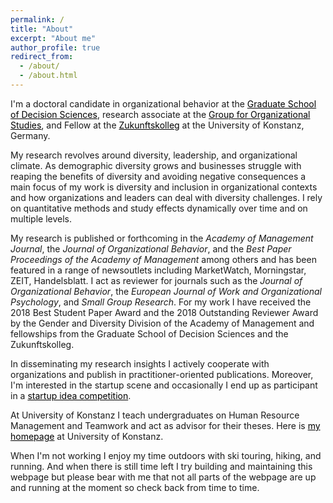 ```yaml
---
permalink: /
title: "About"
excerpt: "About me"
author_profile: true
redirect_from: 
  - /about/
  - /about.html
---
```



I'm a doctoral candidate in organizational behavior at the <a style='color: black;' href='https://www.gsds.uni-konstanz.de/'>Graduate School of Decision Sciences</a>, research associate at the <a style='color: black;' href='https://www.polver.uni-konstanz.de/en/kunze/'>Group for Organizational Studies</a>, and Fellow at the <a style='color: black;' href='https://www.uni-konstanz.de/zukunftskolleg/'>Zukunftskolleg</a> at the University of Konstanz, Germany.


My research revolves around diversity, leadership, and organizational climate. As demographic diversity grows and businesses struggle with reaping the benefits of diversity and avoiding negative consequences a main focus of my work is diversity and inclusion in organizational contexts and how organizations and leaders can deal with diversity challenges. I rely on quantitative methods and study effects dynamically over time and on multiple levels. 


My research is published or forthcoming in the *Academy of Management Journal*, the *Journal of Organizational Behavior*, and the *Best Paper Proceedings of the Academy of Management* among others and has been featured in a range of newsoutlets including MarketWatch, Morningstar, ZEIT, Handelsblatt. I act as reviewer for journals such as the *Journal of Organizational Behavior*, the *European Journal of Work and Organizational Psychology*, and *Small Group Research*. For my work I have received the 2018 Best Student Paper Award and the 2018 Outstanding Reviewer Award by the Gender and Diversity Division of the Academy of Management and fellowships from the Graduate School of Decision Sciences and the Zukunftskolleg. 


In disseminating my research insights I actively cooperate with organizations and publish in practitioner-oriented publications. Moreover, I'm interested in the startup scene and occasionally I end up as participant in a <a style='color: black;' href="/files/AnnualReportGSDS_Kilometer1.pdf">startup idea competition</a>.


At University of Konstanz I teach undergraduates on Human Resource Management and Teamwork and act as advisor for their theses. Here is <a style='color: black;' href='https://www.polver.uni-konstanz.de/en/kunze/team/research-associates/research-associates/max-reinwald/'>my homepage</a> at University of Konstanz.


When I'm not working I enjoy my time outdoors with ski touring, hiking, and running. And when there is still time left I try building and maintaining this webpage but please bear with me that not all parts of the webpage are up and running at the moment so check back from time to time.

